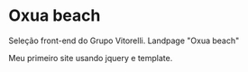 # Oxua beach
 Seleção front-end do Grupo Vitorelli.
 Landpage "Oxua beach"

Meu primeiro site usando jquery e template.
